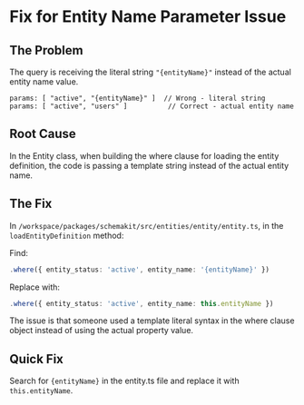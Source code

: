 # Fix for Entity Name Parameter Issue

## The Problem
The query is receiving the literal string `"{entityName}"` instead of the actual entity name value.

```
params: [ "active", "{entityName}" ]  // Wrong - literal string
params: [ "active", "users" ]          // Correct - actual entity name
```

## Root Cause
In the Entity class, when building the where clause for loading the entity definition, the code is passing a template string instead of the actual entity name.

## The Fix

In `/workspace/packages/schemakit/src/entities/entity/entity.ts`, in the `loadEntityDefinition` method:

Find:
```typescript
.where({ entity_status: 'active', entity_name: '{entityName}' })
```

Replace with:
```typescript
.where({ entity_status: 'active', entity_name: this.entityName })
```

The issue is that someone used a template literal syntax in the where clause object instead of using the actual property value.

## Quick Fix
Search for `{entityName}` in the entity.ts file and replace it with `this.entityName`.
